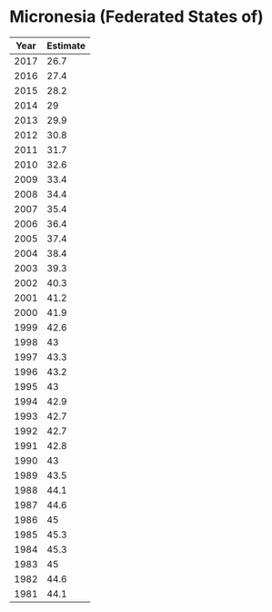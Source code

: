 # Micronesia (Federated States of)

| Year | Estimate |
| ---- | -------- |
| 2017 | 26.7 |
| 2016 | 27.4 |
| 2015 | 28.2 |
| 2014 | 29 |
| 2013 | 29.9 |
| 2012 | 30.8 |
| 2011 | 31.7 |
| 2010 | 32.6 |
| 2009 | 33.4 |
| 2008 | 34.4 |
| 2007 | 35.4 |
| 2006 | 36.4 |
| 2005 | 37.4 |
| 2004 | 38.4 |
| 2003 | 39.3 |
| 2002 | 40.3 |
| 2001 | 41.2 |
| 2000 | 41.9 |
| 1999 | 42.6 |
| 1998 | 43 |
| 1997 | 43.3 |
| 1996 | 43.2 |
| 1995 | 43 |
| 1994 | 42.9 |
| 1993 | 42.7 |
| 1992 | 42.7 |
| 1991 | 42.8 |
| 1990 | 43 |
| 1989 | 43.5 |
| 1988 | 44.1 |
| 1987 | 44.6 |
| 1986 | 45 |
| 1985 | 45.3 |
| 1984 | 45.3 |
| 1983 | 45 |
| 1982 | 44.6 |
| 1981 | 44.1 |